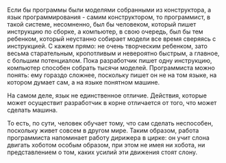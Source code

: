 Если бы программы были моделями собранными из конструктора, а язык программирования - самим конструктором, то программист, в такой системе, несомненно, был бы человеком, который пишет инструкцию по сборке, а компьютер, в свою очередь, был бы тем ребенком, который неустанно собирает модели все время сверяясь с инструкцией. С кажем прямо: не очень творческим ребенком, зато весьма старательным, кропотливым и невероятно быстрым, а главное, с большим потенциалом. Пока разработчик пишет одну инструкцию, компьютер способен собрать тысячи моделей. Программиста можно понять: ему гораздо сложнее, поскольку пишет он не на том языке, на котором думает сам, а на языке понятном машине.

На самом деле, язык не единственное отличие. Действия, которые может осуществит разработчик в корне отличается от того, что может сделать машина.

То есть, по сути, человек обучает тому, что сам сделать неспособен, поскольку живет совсем в другом мире. Таким образом, работа программиста напоминает работу дирижера в цирке: он учит слона двигать хоботом особым образом, при этом не имея ни хобота, ни представлением о том, каких усилий эти движения стоят слону.
